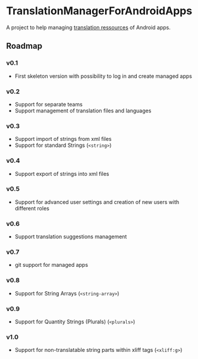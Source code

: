 # TranslationManagerForAndroidApps
A project to help managing [translation ressources](https://developer.android.com/guide/topics/resources/string-resource.html) of Android apps.

## Roadmap

### v0.1
* First skeleton version with possibility to log in and create managed apps

### v0.2
* Support for separate teams
* Support management of translation files and languages

### v0.3
* Support import of strings from xml files
* Support for standard Strings (`<string>`)

### v0.4
* Support export of strings into xml files

### v0.5
* Support for advanced user settings and creation of new users with different roles

### v0.6
* Support translation suggestions management

### v0.7
* git support for managed apps

### v0.8
* Support for String Arrays (`<string-array>`)

### v0.9
* Support for Quantity Strings (Plurals) (`<plurals>`)

### v1.0
* Support for non-translatable string parts within xliff tags (`<xliff:g>`)
